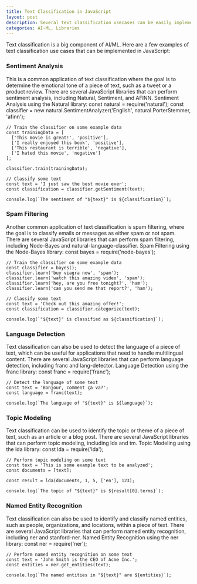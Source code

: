 ```yaml
---
title: Text Classification in JavaScript
layout: post
description: Several text classification usecases can be easily implemented in JavaScript using a plathora of libraries.
categories: AI-ML, Libraries
---
```

Text classification is a big component of AI/ML. Here are a few examples of text classification use cases that can be implemented in JavaScript:

### Sentiment Analysis
This is a common application of text classification where the goal is to determine the emotional tone of a piece of text, such as a tweet or a product review. There are several JavaScript libraries that can perform sentiment analysis, including Natural, Sentiment, and AFINN. Sentiment Analysis using the Natural library:
    const natural = require('natural');
    const classifier = new natural.SentimentAnalyzer('English', natural.PorterStemmer, 'afinn');

    // Train the classifier on some example data
    const trainingData = [
      ['This movie is great!', 'positive'],
      ['I really enjoyed this book', 'positive'],
      ['This restaurant is terrible', 'negative'],
      ['I hated this movie', 'negative']
    ];

    classifier.train(trainingData);

    // Classify some text
    const text = 'I just saw the best movie ever';
    const classification = classifier.getSentiment(text);

    console.log(`The sentiment of "${text}" is ${classification}`);


### Spam Filtering
Another common application of text classification is spam filtering, where the goal is to classify emails or messages as either spam or not spam. There are several JavaScript libraries that can perform spam filtering, including Node-Bayes and natural-language-classifier. Spam Filtering using the Node-Bayes library:
    const bayes = require('node-bayes');

    // Train the classifier on some example data
    const classifier = bayes();
    classifier.learn('buy viagra now', 'spam');
    classifier.learn('watch this amazing video', 'spam');
    classifier.learn('hey, are you free tonight?', 'ham');
    classifier.learn('can you send me that report?', 'ham');

    // Classify some text
    const text = 'Check out this amazing offer!';
    const classification = classifier.categorize(text);

    console.log(`"${text}" is classified as ${classification}`);


### Language Detection
Text classification can also be used to detect the language of a piece of text, which can be useful for applications that need to handle multilingual content. There are several JavaScript libraries that can perform language detection, including franc and lang-detector. Language Detection using the franc library:
    const franc = require('franc');

    // Detect the language of some text
    const text = 'Bonjour, comment ça va?';
    const language = franc(text);

    console.log(`The language of "${text}" is ${language}`);

### Topic Modeling
Text classification can be used to identify the topic or theme of a piece of text, such as an article or a blog post. There are several JavaScript libraries that can perform topic modeling, including lda and tm. Topic Modeling using the lda library:
    const lda = require('lda');

    // Perform topic modeling on some text
    const text = 'This is some example text to be analyzed';
    const documents = [text];

    const result = lda(documents, 1, 5, ['en'], 123);

    console.log(`The topic of "${text}" is ${result[0].terms}`);


### Named Entity Recognition
Text classification can also be used to identify and classify named entities, such as people, organizations, and locations, within a piece of text. There are several JavaScript libraries that can perform named entity recognition, including ner and stanford-ner. Named Entity Recognition using the ner library:
    const ner = require('ner');

    // Perform named entity recognition on some text
    const text = 'John Smith is the CEO of Acme Inc.';
    const entities = ner.get_entities(text);

    console.log(`The named entities in "${text}" are ${entities}`);
